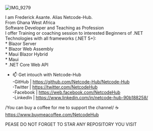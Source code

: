 ![IMG_9279](https://github.com/Netcode-Hub/Netcode-Hub/assets/110794348/b54e5e3d-eec4-478d-9e45-6ccadd242f5f) <br/>

I am Frederick Asante. Alias Netcode-Hub. <br/>
From Ghana West Africa <br/>
Software Developer and Teaching as Profession <br/>
I offer Training or coaching session to interested Beginners of .NET Technologies with all frameworks (.NET 5+): <br/>
        * Blazor Server</br>
        * Blazor Web Assembly <br/>
        * Maui Blazor Hybrid <br/>
        * Maui <br/>
        * .NET Core Web API <br/>
        
- 📫 Get intouch with Netcode-Hub <br/>
-GitHub | https://github.com/Netcode-Hub/Netcode-Hub <br/>
-Twitter | https://twitter.com/NetcodeHub <br/>
-Facebook | https://web.facebook.com/NetcodeHub <br/>
-LinkedIn | https://www.linkedin.com/in/netcode-hub-90b188258/ <br/>

/You can buy a coffee for me to support the channel/ ☕️ <br/>
https://www.buymeacoffee.com/NetcodeHub <br/>

PEASE DO NOT FORGET TO STAR ANY REPOSITORY YOU VISIT <br/>
<!---
Netcode-Hub/Netcode-Hub is a ✨ special ✨ repository because its `README.md` (this file) appears on your GitHub profile.
You can click the Preview link to take a look at your changes.
--->
